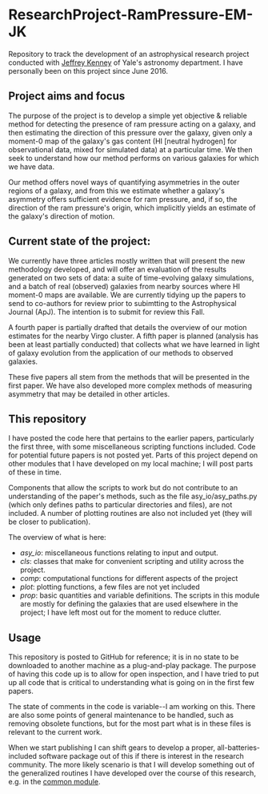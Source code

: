 # ResearchProject-RamPressure-EM-JK
Repository to track the development of an astrophysical research project conducted with [Jeffrey Kenney](http://www.astro.yale.edu/kenney/pages/index.html) of Yale's astronomy department. I have personally been on this project since June 2016.

## Project aims and focus
The purpose of the project is to develop a simple yet objective & reliable method for detecting the presence of ram pressure acting on a galaxy, and then estimating the direction of this pressure over the galaxy, given only a moment-0 map of the galaxy's gas content (HI [neutral hydrogen] for observational data, mixed for simulated data) at a particular time. We then seek to understand how our method performs on various galaxies for which we have data.

Our method offers novel ways of quantifying asymmetries in the outer regions of a galaxy, and from this we estimate whether a galaxy's asymmetry offers sufficient evidence for ram pressure, and, if so, the direction of the ram pressure's origin, which implicitly yields an estimate of the galaxy's direction of motion.

## Current state of the project:
We currently have three articles mostly written that will present the new methodology developed, and will offer an evaluation of the results generated on two sets of data: a suite of time-evolving galaxy simulations, and a batch of real (observed) galaxies from nearby sources where HI moment-0 maps are available. We are currently tidying up the papers to send to co-authors for review prior to subimtting to the Astrophysical Journal (ApJ). The intention is to submit for review this Fall.

A fourth paper is partially drafted that details the overview of our motion estimates for the nearby Virgo cluster. A fifth paper is planned (analysis has been at least partially conducted) that collects what we have learned in light of galaxy evolution from the application of our methods to observed galaxies.

These five papers all stem from the methods that will be presented in the first paper. We have also developed more complex methods of measuring asymmetry that may be detailed in other articles.

## This repository
I have posted the code here that pertains to the earlier papers, particularly the first three, with some miscellaneous scripting functions included. Code for potential future papers is not posted yet. Parts of this project depend on other modules that I have developed on my local machine; I will post parts of these in time.

Components that allow the scripts to work but do not contribute to an understanding of the paper's methods, such as the file asy_io/asy_paths.py (which only defines paths to particular directories and files), are not included. A number of plotting routines are also not included yet (they will be closer to publication).

The overview of what is here:
* *asy_io*: miscellaneous functions relating to input and output.
* *cls*: classes that make for convenient scripting and utility across the project.
* *comp*: computational functions for different aspects of the project
* *plot*: plotting functions, a few files are not yet included
* *prop*: basic quantities and variable definitions. The scripts in this module are mostly for defining the galaxies that are used elsewhere in the project; I have left most out for the moment to reduce clutter.

## Usage
This repository is posted to GitHub for reference; it is in no state to be downloaded to another machine as a plug-and-play package. The purpose of having this code up is to allow for open inspection, and I have tried to put up all code that is critical to understanding what is going on in the first few papers.

The state of comments in the code is variable--I am working on this. There are also some points of general maintenance to be handled, such as removing obsolete functions, but for the most part what is in these files is relevant to the current work.

When we start publishing I can shift gears to develop a proper, all-batteries-included software package out of this if there is interest in the research community. The more likely scenario is that I will develop something out of the generalized routines I have developed over the course of this research, e.g. in the [common module](https://github.com/Eli-mas/common).
